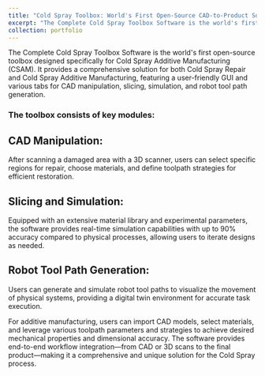 ```yaml
---
title: "Cold Spray Toolbox: World's First Open-Source CAD-to-Product Solution for Cold Spray Additive Manufacturing"
excerpt: "The Complete Cold Spray Toolbox Software is the world's first open-source toolbox designed specifically for Cold Spray Additive Manufacturing (CSAM). It provides a comprehensive solution for both Cold Spray Repair and Cold Spray Additive Manufacturing, featuring a user-friendly GUI and various tabs for CAD manipulation, slicing, simulation, and robot tool path generation. <br/><img src='/images/500x300.png'>"
collection: portfolio
---
```

The Complete Cold Spray Toolbox Software is the world's first open-source toolbox designed specifically for Cold Spray Additive Manufacturing (CSAM). It provides a comprehensive solution for both Cold Spray Repair and Cold Spray Additive Manufacturing, featuring a user-friendly GUI and various tabs for CAD manipulation, slicing, simulation, and robot tool path generation.

### The toolbox consists of key modules:

## CAD Manipulation: 
After scanning a damaged area with a 3D scanner, users can select specific regions for repair, choose materials, and define toolpath strategies for efficient restoration.

## Slicing and Simulation: 
Equipped with an extensive material library and experimental parameters, the software provides real-time simulation capabilities with up to 90% accuracy compared to physical processes, allowing users to iterate designs as needed.

## Robot Tool Path Generation: 
Users can generate and simulate robot tool paths to visualize the movement of physical systems, providing a digital twin environment for accurate task execution.

For additive manufacturing, users can import CAD models, select materials, and leverage various toolpath parameters and strategies to achieve desired mechanical properties and dimensional accuracy. The software provides end-to-end workflow integration—from CAD or 3D scans to the final product—making it a comprehensive and unique solution for the Cold Spray process.




